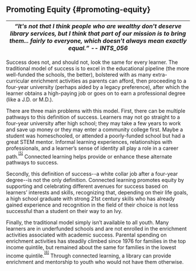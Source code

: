## Promoting Equity {#promoting-equity}

| **_“It&#039;s not that I think people who are wealthy don&#039;t deserve library services, but I think that part of our mission is to bring them... fairly to everyone, which doesn&#039;t always mean exactly equal.” -- INTS_056_** |
| --- |

Success does not, and should not, look the same for every learner. The traditional model of success is to excel in the educational pipeline (the more well-funded the schools, the better), bolstered with as many extra-curricular enrichment activities as parents can afford, then proceeding to a four-year university (perhaps aided by a legacy preference), after which the learner obtains a high-paying job or goes on to earn a professional degree (like a J.D. or M.D.).

There are three main problems with this model. First, there can be multiple pathways to this definition of success. Learners may not go straight to a four-year university after high school; they may take a few years to work and save up money or they may enter a community college first. Maybe a student was homeschooled, or attended a poorly-funded school but had a great STEM mentor. Informal learning experiences, relationships with professionals, and a learner’s sense of identity all play a role in a career path.<sup><sup id="927781289720140-footnote-ref-5"><a href="#927781289720140-footnote-5">[5]</a></sup></sup> Connected learning helps provide or enhance these alternate pathways to success.

Secondly, this definition of success--a white collar job after a four-year degree--is not the only definition. Connected learning promotes equity by supporting and celebrating different avenues for success based on learners’ interests and skills, recognizing that, depending on their life goals, a high school graduate with strong 21st century skills who has already gained experience and recognition in the field of their choice is not less successful than a student on their way to an Ivy.

Finally, the traditional model simply isn’t available to all youth. Many learners are in underfunded schools and are not enrolled in the enrichment activities associated with academic success. Parental spending on enrichment activities has steadily climbed since 1976 for families in the top income quintile, but remained about the same for families in the lowest income quintile.<sup><sup id="927781289720140-footnote-ref-6"><a href="#927781289720140-footnote-6">[6]</a></sup></sup> Through connected learning, a library can provide enrichment and mentorship to youth who would not have them otherwise.

[^5]: Harris, K., Greenwald, E., &amp; Cannady, M. (2012). Pathways to science and engineering careers: Variation within and across paths. Poster presented at AERA 2012\. Vancouver, BC: AERA. Retrieved from http://www.activationlab.org/research/#aera2012

[^6]: https://www.youtube.com/watch?v=0MwbjCwznZY